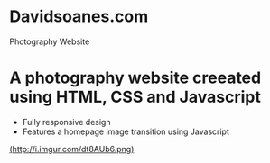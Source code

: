 # Davidsoanes.com
Photography Website

# A photography website creeated using HTML, CSS and Javascript
- Fully responsive design
- Features a homepage image transition using Javascript

[(http://i.imgur.com/dt8AUb6.png)]()
